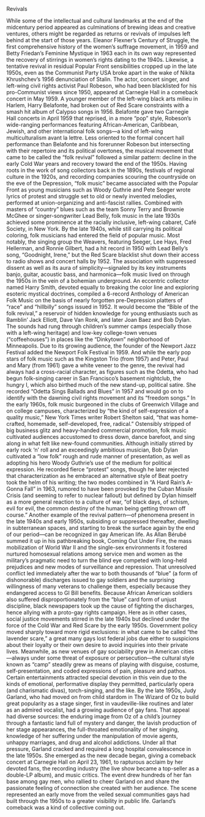 Revivals

 While some of the intellectual and cultural landmarks at the end of the midcentury period appeared as culminations of brewing ideas and creative ventures, others might be regarded as returns or revivals of impulses left behind at the start of those years.  Eleanor Flexner’s Century of Struggle, the first comprehensive history of the women’s suffrage movement, in 1959 and Betty Friedan’s Feminine Mystique in 1963 each in its own way represented the recovery of stirrings in women’s rights dating to the 1940s.  Likewise, a tentative revival in residual Popular Front sensibilities cropped up in the late 1950s, even as the Communist Party USA broke apart in the wake of Nikita Khrushchev’s 1956 denunciation of Stalin.  The actor, concert singer, and left-wing civil rights activist Paul Robeson, who had been blacklisted for his pro-Communist views since 1950, appeared at Carnegie Hall in a comeback concert in May 1959.  A younger member of the left-wing black arts milieu in Harlem, Harry Belafonte, had broken out of Red Scare constraints with a smash hit album of Calypso songs in 1956.  Belafonte gave two Carnegie Hall concerts in April 1959 that reprised, in a more “pop” style, Robeson’s wide-ranging performances featuring African-American, Caribbean, Jewish, and other international folk songs—a kind of left-wing multiculturalism avant la lettre.
Less oriented to the formal concert hall performance than Belafonte and his forerunner Robeson but intersecting with their repertoire and its political overtones, the musical movement that came to be called the “folk revival” followed a similar pattern:  decline in the early Cold War years and recovery toward the end of the 1950s.  Having roots in the work of song collectors back in the 1890s, festivals of regional culture in the 1920s, and recording companies scouring the countryside on the eve of the Depression, “folk music” became associated with the Popular Front as young musicians such as Woody Guthrie and Pete Seeger wrote lyrics of protest and struggle set to old or newly invented melodies, performed at union-organizing and anti-fascist rallies.  Combined with masters of “country” blues such as the team Sonny Terry and Brownie McGhee or singer-songwriter Lead Belly, folk music in the late 1930s achieved some prominence at the racially inclusive, left-wing cabaret, Café Society, in New York.  By the late 1940s, while still carrying its political coloring, folk musicians had entered the field of popular music.  Most notably, the singing group the Weavers, featuring Seeger, Lee Hays, Fred Hellerman, and Ronnie Gilbert, had a hit record in 1950 with Lead Belly’s song, “Goodnight, Irene,” but the Red Scare blacklist shut down their access to radio shows and concert halls by 1952.
The association with suppressed dissent as well as its aura of simplicity—signaled by its key instruments banjo, guitar, acoustic bass, and harmonica—folk music lived on through the 1950s in the vein of a bohemian underground.  An eccentric collector named Harry Smith, devoted equally to breaking the color line and exploring esoteric mystical doctrines, compiled a 6-record Anthology of American Folk Music on the basis of nearly forgotten pre-Depression platters of “race” and “hillbilly” songs issued in 1952.  It would become the “Bible of the folk revival,” a reservoir of hidden knowledge for young enthusiasts such as Ramblin’ Jack Elliott, Dave Van Ronk, and later Joan Baez and Bob Dylan.  The sounds had rung through children’s summer camps (especially those with a left-wing heritage) and low-key college-town venues (“coffeehouses”) in places like the “Dinkytown” neighborhood of Minneapolis. Due to its growing audience, the founder of the Newport Jazz Festival added the Newport Folk Festival in 1959.  And while the early pop stars of folk music such as the Kingston Trio (from 1957) and Peter, Paul and Mary (from 1961) gave a white veneer to the genre, the revival had always had a cross-racial character, as figures such as the Odetta, who had begun folk-singing career in San Francisco’s basement nightclub, the hungry I, which also birthed much of the new stand-up, political satire.  She recorded “Odetta Sings Ballads and Blues” in 1957 and would go on to identify with the dawning civil rights movement and its “freedom songs.”
In the early 1960s, folk music burgeoned in the clubs of Greenwich Village and on college campuses, characterized by “the kind of self-expression of a quality music,” New York Times writer Robert Shelton said, “that was home-crafted, homemade, self-developed, free, radical.” Ostensibly stripped of big business glitz and heavy-handed commercial promotion, folk music cultivated audiences accustomed to dress down, dance barefoot, and sing along in what felt like new-found communities.  Although initially stirred by early rock ‘n’ roll and an exceedingly ambitious musician, Bob Dylan cultivated a “low folk” rough and rude manner of presentation, as well as adopting his hero Woody Guthrie’s use of the medium for political expression.  He recorded fierce “protest” songs, though he later rejected that characterization as he embraced an alternative style of Beat poetry took the helm of his writing; the two modes combined in “A Hard Rain’s A-Gonna Fall” in 1963, rumored to have been provoked by the Cuban Missile Crisis (and seeming to refer to nuclear fallout) but defined by Dylan himself as a more general reaction to a culture of war, “of black days, of schism, evil for evil, the common destiny of the human being getting thrown off course.”
Another example of the revival pattern—of phenomena present in the late 1940s and early 1950s, subsiding or suppressed thereafter, dwelling in subterranean spaces, and starting to break the surface again by the end of our period—can be recognized in gay American life.  As Allan Bérubé summed it up in his pathbreaking book, Coming Out Under Fire, the mass mobilization of World War II and the single-sex environments it fostered nurtured homosexual relations among service men and women as the military’s pragmatic need to turn the blind eye competed with long-held prejudices and new modes of surveillance and repression.  That unresolved conflict led immediately after the war to both thousands of “blue” (a form of dishonorable) discharges issued to gay soldiers and the surprising willingness of many veterans to challenge them, especially because they endangered access to GI Bill benefits.  Because African American soldiers also suffered disproportionately from the “blue” card form of unjust discipline, black newspapers took up the cause of fighting the discharges, hence allying with a proto-gay rights campaign.  Here as in other cases, social justice movements stirred in the late 1940s but declined under the force of the Cold War and Red Scare by the early 1950s.  Government policy moved sharply toward more rigid exclusions: in what came to be called “the lavender scare,” a great many gays lost federal jobs due either to suspicions about their loyalty or their own desire to avoid inquiries into their private lives.  Meanwhile, as new venues of gay sociability grew in American cities—always under some threat of exposure or persecution—the cultural style known as “camp” steadily grew as means of playing with disguise, costume, self-presentation, and coded expressions of pain, pleasure and pathos.  Certain entertainments attracted special devotion in this vein due to the kinds of emotional, performative display they permitted, particularly opera (and charismatic divas), torch-singing, and the like.
By the late 1950s, Judy Garland, who had moved on from child stardom in The Wizard of Oz to build great popularity as a stage singer, first in vaudeville-like routines and later as an admired vocalist, had a growing audience of gay fans.  That appeal had diverse sources:  the enduring image from Oz of a child’s journey through a fantastic land full of mystery and danger, the lavish production of her stage appearances, the full-throated emotionality of her singing, knowledge of her suffering under the manipulation of movie agents, unhappy marriages, and drug and alcohol addictions.  Under all that pressure, Garland cracked and required a long hospital convalescence in the late 1950s.  She emerged as the new decade began, giving a comeback concert at Carnegie Hall on April 23, 1961, to rapturous acclaim by her devoted fans, the recording industry (the live show became a top-seller as a double-LP album), and music critics.  The event drew hundreds of her fan base among gay men, who rallied to cheer Garland on and share the passionate feeling of connection she created with her audience.  The scene represented an early move from the veiled sexual communities gays had built through the 1950s to a greater visibility in public life.  Garland’s comeback was a kind of collective coming out.
